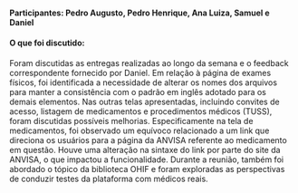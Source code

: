 #### Participantes: Pedro Augusto, Pedro Henrique, Ana Luiza, Samuel e Daniel
#### O que foi discutido: 
Foram discutidas as entregas realizadas ao longo da semana e o feedback correspondente fornecido por Daniel. Em relação à página de exames físicos, foi identificada a necessidade de alterar os nomes dos arquivos para manter a consistência com o padrão em inglês adotado para os demais elementos. Nas outras telas apresentadas, incluindo convites de acesso, listagem de medicamentos e procedimentos médicos (TUSS), foram discutidas possíveis melhorias.
Especificamente na tela de medicamentos, foi observado um equívoco relacionado a um link que direciona os usuários para a página da ANVISA referente ao medicamento em questão. Houve uma alteração na sintaxe do link por parte do site da ANVISA, o que impactou a funcionalidade.
Durante a reunião, também foi abordado o tópico da biblioteca OHIF e foram exploradas as perspectivas de conduzir testes da plataforma com médicos reais.